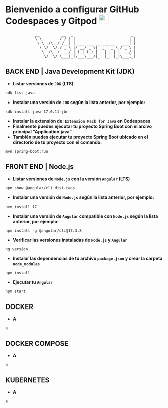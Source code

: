 # Bienvenido a configurar GitHub Codespaces y Gitpod <img src="https://raw.githubusercontent.com/MartinHeinz/MartinHeinz/master/wave.gif" width="30px" height="30px">

<div align="center">
 
```
 __          __  _                          _ 
 \ \        / / | |                        | |
  \ \  /\  / /__| | ___ ___  _ __ ___   ___| |
   \ \/  \/ / _ \ |/ __/ _ \| '_ ` _ \ / _ \ |
    \  /\  /  __/ | (_| (_) | | | | | |  __/_|
     \/  \/ \___|_|\___\___/|_| |_| |_|\___(_)
```
</div>

## BACK END | Java Development Kit (JDK)
- **Listar versiones de `JDK` (LTS)**
```
sdk list java
```
- **Instalar una versión de `JDK` según la lista anterior, por ejemplo:**
```
sdk install java 17.0.11-jbr
```
- **Instalar la extensión de: `Extension Pack for Java` en Codespaces**
- **Finalmente puedes ejecutar tu proyecto Spring Boot con el arcivo principal "Application.java"**
- **También puedes ejecutar tu proyecto Spring Boot ubicado en el directorio de tu proyecto con el comando:**
```
mvn spring-boot:run
```

## FRONT END | Node.js
- **Listar versiones de `Node.js` con la versión `Angular` (LTS)**
```
npm show @angular/cli dist-tags
```
- **Instalar una versión de `Node.js` según la lista anterior, por ejemplo:**
```
nvm install 17
```
- **Instalar una versión de `Angular` compatible con `Node.js` según la lista anterior, por ejemplo:**
```
npm install -g @angular/cli@17.3.8
```
- **Verificar las versiones instaladas de `Node.js` y `Angular`**
```
ng version
```
- **Instalar las dependencias de tu archivo `package.json` y crear la carpeta `node_modules`**
```
npm install
```
- **Ejecutar tu `Angular`**
```
npm start
```

## DOCKER
- **A**
```
a
```

## DOCKER COMPOSE
- **A**
```
a
```

## KUBERNETES
- **A**
```
a
```
